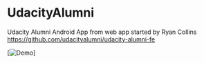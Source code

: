 # UdacityAlumni
Udacity Alumni Android App from web app started by Ryan Collins https://github.com/udacityalumni/udacity-alumni-fe


[![Demo](https://j.gifs.com/GZXDKJ.gif)]



